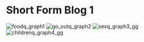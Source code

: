 # Short Form Blog 1

![foodq_graph1](https://user-images.githubusercontent.com/114178058/201834451-b5bf5b28-7c25-4e6c-8e48-3ca91128b4cb.png)
![go_outq_graph2](https://user-images.githubusercontent.com/114178058/201834429-8716da15-3469-4e52-bf77-349df71ca82d.png)
![sexq_graph3_gg](https://user-images.githubusercontent.com/114178058/201834439-f5caef3c-ad22-45f4-9216-8f90939f10c9.png)
![childrenq_graph4_gg](https://user-images.githubusercontent.com/114178058/201834460-5cbe5665-48ec-4889-85ab-1eb09def763c.png)
